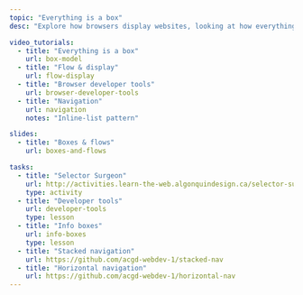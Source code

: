 ```yaml
---
topic: "Everything is a box"
desc: "Explore how browsers display websites, looking at how everything is a box, and controlling the browser’s layout flow."

video_tutorials:
  - title: "Everything is a box"
    url: box-model
  - title: "Flow & display"
    url: flow-display
  - title: "Browser developer tools"
    url: browser-developer-tools
  - title: "Navigation"
    url: navigation
    notes: "Inline-list pattern"

slides:
  - title: "Boxes & flows"
    url: boxes-and-flows

tasks:
  - title: "Selector Surgeon"
    url: http://activities.learn-the-web.algonquindesign.ca/selector-surgeon/
    type: activity
  - title: "Developer tools"
    url: developer-tools
    type: lesson
  - title: "Info boxes"
    url: info-boxes
    type: lesson
  - title: "Stacked navigation"
    url: https://github.com/acgd-webdev-1/stacked-nav
  - title: "Horizontal navigation"
    url: https://github.com/acgd-webdev-1/horizontal-nav
---
```

